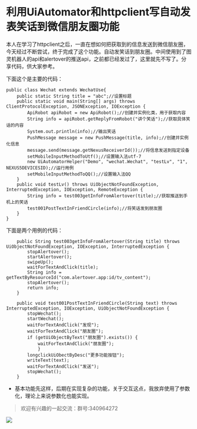 # 利用UiAutomator和httpclient写自动发表笑话到微信朋友圈功能
本人在学习了httpclient之后，一直在想如何把获取到的信息发送到微信朋友圈，今天经过不断尝试，终于完成了这个功能。自动发笑话到朋友圈。中间使用到了图灵机器人的api和alertover的推送api，之前都已经发过了，这里就先不写了。分享代码，供大家参考。

下面这个是主要的代码：

```
public class Wechat extends WechatUse{
	public static String title = "abc";//设置标题
	public static void main(String[] args) throws ClientProtocolException, JSONException, IOException {
		ApiRobot apiRobot = new ApiRobot();//创建并实例化类，用于获取内容
		String info = apiRobot.getReplyFromRobot("讲个笑话");//获取具体笑话的内容
		System.out.println(info);//输出笑话
		PushMessage message = new PushMessage(title, info);//创建并实例化信息
		message.send(message.getNexusReceiverId());//将信息发送到指定设备
		setMobileInputMethodToUtf();//设置输入法utf-7
		new UiAutomatorHelper("Demo", "wechat.Wechat", "testLv", "1", NEXUS5DEVICESID);//运行用例
		setMobileInputMethodToQQ();//设置输入法QQ
	}
	public void testLv() throws UiObjectNotFoundException, InterruptedException, IOException, RemoteException {
		String info = test003getInfoFromAlertover(title);//获取推送到手机上的笑话
		test001PostTextInFriendCircle(info);//将笑话发到朋友圈
	}
}
```
下面是两个用例的代码：

```
	public String test003getInfoFromAlertover(String title) throws UiObjectNotFoundException, IOException, InterruptedException {
		stopAlertover();
		startAlertover();
		swipeUp();
		waitForTextAndClick(title);
		String info = getTextByResourceId("com.alertover.app:id/tv_content");
		stopAlertover();
		return info;
	}
```

```
	public void test001PostTextInFriendCircle(String text) throws InterruptedException, IOException, UiObjectNotFoundException {
		stopWechat();
		startWechat();
		waitForTextAndClick("发现");
		waitForTextAndClick("朋友圈");
		if (getUiObjectByText("朋友圈").exists()) {
			waitForTextAndClick("朋友圈");
			}
		longclickUiObectByDesc("更多功能按钮");
		writeText(text);
		waitForTextAndClick("发送");
		stopWechat();
	}
```
* 基本功能先这样，后期在实现复杂的功能，关于交互这点，我放弃使用了参数化，理论上来说参数化也能实现。

> 欢迎有兴趣的一起交流：群号:340964272

![](/blog/pic/201712120951590031.png)

<script src="/blog/js/bubbly.js"></script>
<script src="/blog/js/article.js"></script>